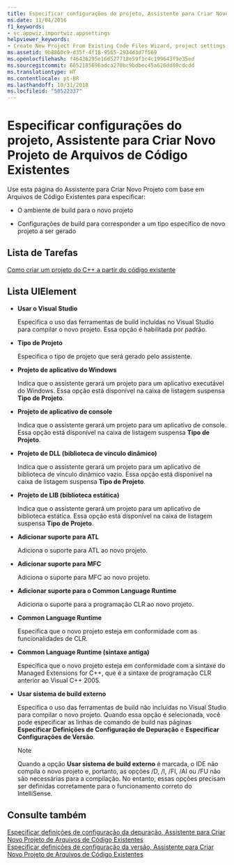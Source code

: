 ```yaml
---
title: Especificar configurações do projeto, Assistente para Criar Novo Projeto de Arquivos de Código Existentes
ms.date: 11/04/2016
f1_keywords:
- vc.appwiz.importwiz.appsettings
helpviewer_keywords:
- Create New Project From Existing Code Files Wizard, project settings
ms.assetid: 9b8860c9-d35f-4f18-9565-2934d3d7f569
ms.openlocfilehash: f46436295e16d527718e59f1c4c199643f9e35ed
ms.sourcegitcommit: 6052185696adca270bc9bdbec45a626dd89cdcdd
ms.translationtype: HT
ms.contentlocale: pt-BR
ms.lasthandoff: 10/31/2018
ms.locfileid: "50522337"
---
```

# <a name="specify-project-settings-create-new-project-from-existing-code-files-wizard"></a>Especificar configurações do projeto, Assistente para Criar Novo Projeto de Arquivos de Código Existentes

Use esta página do Assistente para Criar Novo Projeto com base em Arquivos de Código Existentes para especificar:

- O ambiente de build para o novo projeto

- Configurações de build para corresponder a um tipo específico de novo projeto a ser gerado

## <a name="task-list"></a>Lista de Tarefas

[Como criar um projeto do C++ a partir do código existente](../ide/how-to-create-a-cpp-project-from-existing-code.md)

## <a name="uielement-list"></a>Lista UIElement

- **Usar o Visual Studio**

   Especifica o uso das ferramentas de build incluídas no Visual Studio para compilar o novo projeto. Essa opção é habilitada por padrão.

- **Tipo de Projeto**

   Especifica o tipo de projeto que será gerado pelo assistente.

- **Projeto de aplicativo do Windows**

   Indica que o assistente gerará um projeto para um aplicativo executável do Windows. Essa opção está disponível na caixa de listagem suspensa **Tipo de Projeto**.

- **Projeto de aplicativo de console**

   Indica que o assistente gerará um projeto para um aplicativo de console. Essa opção está disponível na caixa de listagem suspensa **Tipo de Projeto**.

- **Projeto de DLL (biblioteca de vínculo dinâmico)**

   Indica que o assistente gerará um projeto para um aplicativo de biblioteca de vínculo dinâmico vazio. Essa opção está disponível na caixa de listagem suspensa **Tipo de Projeto**.

- **Projeto de LIB (biblioteca estática)**

   Indica que o assistente gerará um projeto para um aplicativo de biblioteca estática. Essa opção está disponível na caixa de listagem suspensa **Tipo de Projeto**.

- **Adicionar suporte para ATL**

   Adiciona o suporte para ATL ao novo projeto.

- **Adicionar suporte para MFC**

   Adiciona o suporte para MFC ao novo projeto.

- **Adicionar suporte para o Common Language Runtime**

   Adiciona o suporte para a programação CLR ao novo projeto.

- **Common Language Runtime**

   Especifica que o novo projeto esteja em conformidade com as funcionalidades de CLR.

- **Common Language Runtime (sintaxe antiga)**

   Especifica que o novo projeto esteja em conformidade com a sintaxe do Managed Extensions for C++, que é a sintaxe de programação CLR anterior ao Visual C++ 2005.

- **Usar sistema de build externo**

   Especifica o uso das ferramentas de build não incluídas no Visual Studio para compilar o novo projeto. Quando essa opção é selecionada, você pode especificar as linhas de comando de build nas páginas **Especificar Definições de Configuração de Depuração** e **Especificar Configurações de Versão**.

   > [!NOTE]
   > Quando a opção **Usar sistema de build externo** é marcada, o IDE não compila o novo projeto e, portanto, as opções /D, /I, /FI, /AI ou /FU não são necessárias para a compilação. No entanto, essas opções precisam ser definidas corretamente para o funcionamento correto do IntelliSense.

## <a name="see-also"></a>Consulte também

[Especificar definições de configuração da depuração, Assistente para Criar Novo Projeto de Arquivos de Código Existentes](../ide/specify-debug-configuration-settings.md)<br>
[Especificar definições de configuração da versão, Assistente para Criar Novo Projeto de Arquivos de Código Existentes](../ide/specify-release-configuration.md)